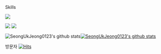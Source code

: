 
Skills

<img src="https://img.shields.io/badge/Android-3DDC84?style=flat-square&logo=Android&logoColor=white"/></a>

<img src="https://img.shields.io/badge/Kotlin-3766AB?style=flat-square&logo=Kotlin&logoColor=white"/>&nbsp;<img src="https://img.shields.io/badge/Java-3766AB?style=flat-square&logo=Eclipse IDE&logoColor=white"/>

<!--GitHub Stats, Most Used Languages-->
![SeongUkJeong0123's github stats](https://github-readme-stats.vercel.app/api?username=SeongUkJeong0123&show_icons=true)[![SeongUkJeong0123's github stats](https://github-readme-stats.vercel.app/api/top-langs/?username=SeongUkJeong0123&show_icons=true&hide_border=true&title_color=004386&icon_color=004386&layout=compact)](https://github.com/SeongUkJeong0123)

방문자
[![Hits](https://hits.seeyoufarm.com/api/count/incr/badge.svg?url=https%3A%2F%2Fgithub.com%2FSeongUkJeong0123&count_bg=%23366ADB&title_bg=%2309B6EF&icon=android.svg&icon_color=%23E7E7E7&title=hits&edge_flat=false)](https://hits.seeyoufarm.com)

<!--
**SeongUkJeong0123/SeongUkJeong0123** is a ✨ _special_ ✨ repository because its `README.md` (this file) appears on your GitHub profile.

Here are some ideas to get you started:

- 🔭 I’m currently working on ...
- 🌱 I’m currently learning ...
- 👯 I’m looking to collaborate on ...
- 🤔 I’m looking for help with ...
- 💬 Ask me about ...
- 📫 How to reach me: ...
- 😄 Pronouns: ...
- ⚡ Fun fact: ...
-->

